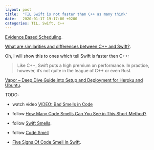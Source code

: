 ```yaml
---
layout: post
title:  "TIL Swift is not faster than C++ as many think"
date:   2020-01-17 19:17:00 +0200
categories: TIL, Swift, C++
---
```

[Evidence Based Scheduling](https://www.joelonsoftware.com/2007/10/26/evidence-based-scheduling/).

[What are similarities and differences between C++ and Swift?](https://www.quora.com/What-are-similarities-and-differences-between-C-and-Swift).

Oh, I will show this to ones which tell Swift is faster then C++:

> Like C++, Swift puts a high premium on performance. In practice, however, it’s not quite in the league of C++ or even Rust.

[Vapor – Deep Dive Guide into Setup and Deployment for Heroku and Ubuntu](https://learningswift.brightdigit.com/vapor-heroku-ubuntu-setup-deploy).

TODO: 
* watch video [VIDEO: Bad Smells in Code](http://cleanswifter.com/tag/code-smell/)

* follow [How Many Code Smells Can You See in This Short Method?](https://qualitycoding.org/code-smells-exercise/).

* follow [Swift Smells](https://medium.com/compass-true-north/swift-smells-17246905d1d9).

* follow [Code Smell](https://rules.sonarsource.com/swift/type/Code%20Smell)

* [Five Signs Of Code Smell In Swift](https://cocoacasts.com/five-signs-of-code-smell-in-swift/).
